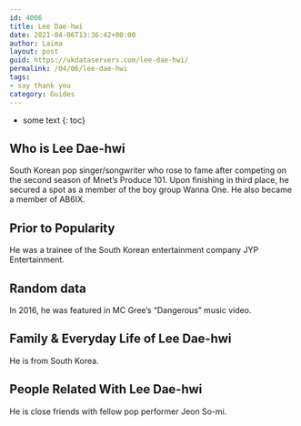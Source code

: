 ```yaml
---
id: 4006
title: Lee Dae-hwi
date: 2021-04-06T13:36:42+00:00
author: Laima
layout: post
guid: https://ukdataservers.com/lee-dae-hwi/
permalink: /04/06/lee-dae-hwi
tags:
- say thank you
category: Guides
---
```


* some text
{: toc}


## Who is Lee Dae-hwi
                  
                  
                  
South Korean pop singer/songwriter who rose to fame after competing on the second season of Mnet&#8217;s Produce 101. Upon finishing in third place, he secured a spot as a member of the boy group Wanna One. He also became a member of AB6IX.
                  
              
            
              
            
                
                
                
## Prior to Popularity
                  
                  
                  
He was a trainee of the South Korean entertainment company JYP Entertainment. 
                  
              
            
              
            
                
                
                
## Random data
                  
                  
                  
In 2016, he was featured in MC Gree&#8217;s &#8220;Dangerous&#8221; music video. 
                  
              
            
              
            
                
                
                
## Family & Everyday Life of Lee Dae-hwi
                  
                  
                  
He is from South Korea.  
                  
              
            
              
            
                
                
                
## People Related With Lee Dae-hwi
                  
                  
                  
He is close friends with fellow pop performer Jeon So-mi. 
                  
              
            
              
            
                
              
            
              
              
            
            
              
            
          
          
          